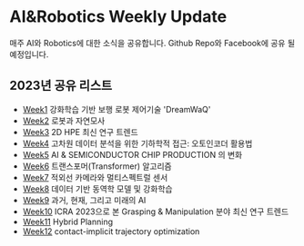 # AI&Robotics Weekly Update
 매주 AI와 Robotics에 대한 소식을 공유합니다.
 Github Repo와 Facebook에 공유 될 예정입니다. 

## 2023년 공유 리스트
* [Week1](https://github.com/ai-robotics-kr/AI-Robotics-Weekly-Update/issues/1) 강화학습 기반 보행 로봇 제어기술 'DreamWaQ'
* [Week2](https://github.com/ai-robotics-kr/AI-Robotics-Weekly-Update/issues/2) 로봇과 자연모사
* [Week3](https://github.com/ai-robotics-kr/AI-Robotics-Weekly-Update/issues/3) 2D HPE 최신 연구 트렌드
* [Week4](https://github.com/ai-robotics-kr/AI-Robotics-Weekly-Update/issues/6) 고차원 데이터 분석을 위한 기하학적 접근: 오토인코더 활용법
* [Week5](https://github.com/ai-robotics-kr/AI-Robotics-Weekly-Update/issues/7) AI & SEMICONDUCTOR CHIP PRODUCTION 의 변화
* [Week6](https://github.com/ai-robotics-kr/AI-Robotics-Weekly-Update/issues/8) 트랜스포머(Transformer) 알고리즘
* [Week7](https://github.com/ai-robotics-kr/AI-Robotics-Weekly-Update/issues/9) 적외선 카메라와 멀티스펙트럴 센서
* [Week8](https://github.com/ai-robotics-kr/AI-Robotics-Weekly-Update/issues/10) 데이터 기반 동역학 모델 및 강화학습
* [Week9](https://github.com/ai-robotics-kr/AI-Robotics-Weekly-Update/issues/11) 과거, 현재, 그리고 미래의 AI
* [Week10](https://github.com/ai-robotics-kr/AI-Robotics-Weekly-Update/issues/12) ICRA 2023으로 본 Grasping & Manipulation 분야 최신 연구 트렌드
* [Week11](https://github.com/ai-robotics-kr/AI-Robotics-Weekly-Update/issues/13) Hybrid Planning
* [Week12](https://github.com/ai-robotics-kr/AI-Robotics-Weekly-Update/issues/14) contact-implicit trajectory optimization
